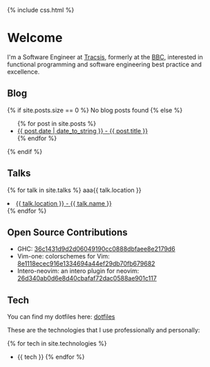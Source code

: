 ---
---

{% include css.html %}

# Welcome

I'm a Software Engineer at <a href="https://www.tracsis.com/">Tracsis</a>, formerly at the <a href="https://www.bbc.co.uk">BBC</a>, interested in functional programming and software engineering best practice and excellence.
  
## Blog 
 
{% if site.posts.size == 0 %}
  No blog posts found
{% else %}
  <ul>
    {% for post in site.posts %}
      <li>
        <a href="{{ post.url }}">{{ post.date | date_to_string }} - {{ post.title }}</a>
      </li>
    {% endfor %}
  </ul>
{% endif %}

## Talks

{% for talk in site.talks %}
  aaa{{ talk.location }}
  <li>
    <a href="{{ talk.url }}">{{ talk.location }} - {{ talk.name }}</a>
  </li>
{% endfor %}

## Open Source Contributions

- GHC: <a href="https://github.com/ghc/ghc/commit/36c1431d9d2d06049190cc0888dbfaee8e2179d6">36c1431d9d2d06049190cc0888dbfaee8e2179d6</a>
- Vim-one: colorschemes for Vim: <a href="https://github.com/rakr/vim-one/commit/8e1118ecec916e1334694a44ef29db70fb679682">8e1118ecec916e1334694a44ef29db70fb679682</a>
- Intero-neovim: an intero plugin for neovim: <a href="https://github.com/parsonsmatt/intero-neovim/commit/26d340ab0d6e8d40cbafaf72dac0588ae901c117">26d340ab0d6e8d40cbafaf72dac0588ae901c117</a>

## Tech

You can find my dotfiles here: <a href="http://github.com/chris-bacon/config">dotfiles</a>

These are the technologies that I use professionally and personally:

{% for tech in site.technologies %}
  - {{ tech }}
{% endfor %}
